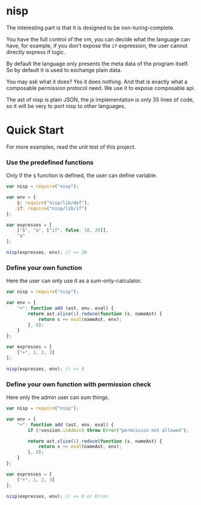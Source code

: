 # nisp

The interesting part is that it is designed to be non-turing-complete.

You have the full control of the vm, you can decide what the language can have, for example,
if you don't expose the `if` expression, the user cannot directly express if logic.

By default the language only presents the meta data of the program itself. So by default
it is used to exchange plain data.

You may ask what it does? Yes it does nothing. And that is exactly what a composable permission
protocol need. We use it to expose composable api.

The ast of nisp is plain JSON, the js implementation is only 35 lines of code, so it will be very to port nisp to other languages.


# Quick Start

For more examples, read the unit test of this project.


### Use the predefined functions

Only if the `$` function is defined, the user can define variable.

```js
var nisp = require("nisp");

var env = {
    $: require("nisp/lib/def"),
    if: require("nisp/lib/if")
};

var expresses = [
    ["$", "a", ["if", false, 10, 20]],
    "a"
];

nisp(expresses, env); // => 20
```

### Define your own function

Here the user can only use it as a sum-only-calculator.

```js
var nisp = require("nisp");

var env = {
    "+": function add (ast, env, eval) {
        return ast.slice(1).reduce(function (s, nameAst) {
            return s += eval(nameAst, env);
        }, 0);
    }
};

var expresses = [
    ["+", 1, 2, 3]
];

nisp(expresses, env); // => 6
```

### Define your own function with permission check

Here only the admin user can sum things.

```js
var nisp = require("nisp");

var env = {
    "+": function add (ast, env, eval) {
        if (!session.isAdmin) throw Error("permission not allowed");

        return ast.slice(1).reduce(function (s, nameAst) {
            return s += eval(nameAst, env);
        }, 0);
    }
};

var expresses = [
    ["+", 1, 2, 3]
];

nisp(expresses, env); // => 6 or Error
```
